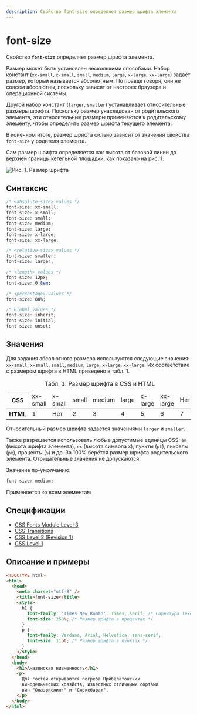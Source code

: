 ```yaml
---
description: Свойство font-size определяет размер шрифта элемента
---
```


# font-size

Свойство **`font-size`** определяет размер шрифта элемента.

Размер может быть установлен несколькими способами. Набор констант (`xx-small`, `x-small`, `small`, `medium`, `large`, `x-large`, `xx-large`) задаёт размер, который называется абсолютным. По правде говоря, они не совсем абсолютны, поскольку зависят от настроек браузера и операционной системы.

Другой набор констант (`larger`, `smaller`) устанавливает относительные размеры шрифта. Поскольку размер унаследован от родительского элемента, эти относительные размеры применяются к родительскому элементу, чтобы определить размер шрифта текущего элемента.

В конечном итоге, размер шрифта сильно зависит от значения свойства `font-size` у родителя элемента.

Сам размер шрифта определяется как высота от базовой линии до верхней границы кегельной площадки, как показано на рис. 1.

![Рис. 1. Размер шрифта](css_font-size_1.png)

## Синтаксис

```css
/* <absolute-size> values */
font-size: xx-small;
font-size: x-small;
font-size: small;
font-size: medium;
font-size: large;
font-size: x-large;
font-size: xx-large;

/* <relative-size> values */
font-size: smaller;
font-size: larger;

/* <length> values */
font-size: 12px;
font-size: 0.8em;

/* <percentage> values */
font-size: 80%;

/* Global values */
font-size: inherit;
font-size: initial;
font-size: unset;
```

## Значения

Для задания абсолютного размера используются следующие значения: `xx-small`, `x-small`, `small`, `medium`, `large`, `x-large`, `xx-large`. Их соответствие с размером шрифта в HTML приведено в табл. 1.

<table>
<caption>Табл. 1. Размер шрифта в CSS и HTML</caption>
<thead>
<tr><th>CSS</th><td>xx-small</td><td>x-small</td><td>small</td><td>medium</td><td>large</td><td>x-large</td><td>xx-large</td><td>Нет</td></tr>
</thead>
<tbody>
<tr><th>HTML</th><td>1</td><td>Нет</td><td>2</td><td>3</td><td>4</td><td>5</td><td>6</td><td>7</td>
</tr>
</tbody>
</table>

Относительный размер шрифта задается значениями `larger` и `smaller`.

Также разрешается использовать любые допустимые единицы CSS: `em` (высота шрифта элемента), `ex` (высота символа х), пункты (`pt`), пикселы (`px`), проценты (`%`) и др. За 100% берётся размер шрифта родительского элемента. Отрицательные значения не допускаются.

Значение по-умолчанию:

```css
font-size: medium;
```

Применяется ко всем элементам

## Спецификации

- [CSS Fonts Module Level 3](http://dev.w3.org/csswg/css3-fonts/#font-size-prop)
- [CSS Transitions](http://dev.w3.org/csswg/css-transitions/#animatable-css)
- [CSS Level 2 (Revision 1)](http://www.w3.org/TR/CSS2/fonts.html#propdef-font-size)
- [CSS Level 1](http://www.w3.org/TR/CSS1/#font-size)

## Описание и примеры

```html
<!DOCTYPE html>
<html>
  <head>
    <meta charset="utf-8" />
    <title>font-size</title>
    <style>
      h1 {
        font-family: 'Times New Roman', Times, serif; /* Гарнитура текста */
        font-size: 250%; /* Размер шрифта в процентах */
      }
      p {
        font-family: Verdana, Arial, Helvetica, sans-serif;
        font-size: 11pt; /* Размер шрифта в пунктах */
      }
    </style>
  </head>
  <body>
    <h1>Амазонская низменность</h1>
    <p>
      Для гостей открываются погреба Прибалатонских
      винодельческих хозяйств, известных отличными сортами
      вин "Олазрислинг" и "Сюркебарат".
    </p>
  </body>
</html>
```
